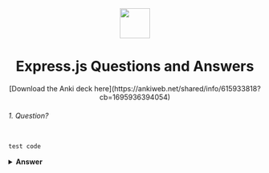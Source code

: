 <div align="center">
  <img height="60" src="https://upload.wikimedia.org/wikipedia/commons/thumb/7/7e/Node.js_logo_2015.svg/2560px-Node.js_logo_2015.svg.png">
  <h1>Express.js Questions and Answers</h1>
    [Download the Anki deck here](https://ankiweb.net/shared/info/615933818?cb=1695936394054)
</div>


###### 1. Question?

```javascript

test code

```

<details><summary><b>Answer</b></summary>
<p>

#### Answer: D

Answer text

</p>
</details>